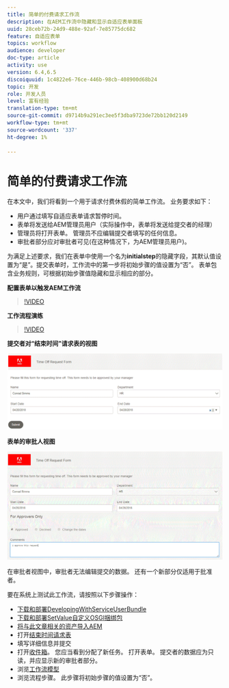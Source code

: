 ```yaml
---
title: 简单的付费请求工作流
description: 在AEM工作流中隐藏和显示自适应表单面板
uuid: 28ceb72b-24d9-488e-92af-7e85775dc682
feature: 自适应表单
topics: workflow
audience: developer
doc-type: article
activity: use
version: 6.4,6.5
discoiquuid: 1c4822e6-76ce-446b-98cb-408900d68b24
topic: 开发
role: 开发人员
level: 富有经验
translation-type: tm+mt
source-git-commit: d9714b9a291ec3ee5f3dba9723de72bb120d2149
workflow-type: tm+mt
source-wordcount: '337'
ht-degree: 1%

---
```



# 简单的付费请求工作流

在本文中，我们将看到一个用于请求付费休假的简单工作流。 业务要求如下：

* 用户通过填写自适应表单请求暂停时间。
* 表单将发送给AEM管理员用户（实际操作中，表单将发送给提交者的经理）
* 管理员将打开表单。 管理员不应编辑提交者填写的任何信息。
* 审批者部分应对审批者可见(在这种情况下，为AEM管理员用户)。

为满足上述要求，我们在表单中使用一个名为&#x200B;**initialstep**&#x200B;的隐藏字段，其默认值设置为“是”。提交表单时，工作流中的第一步将初始步骤的值设置为“否”。 表单包含业务规则，可根据初始步骤值隐藏和显示相应的部分。

**配置表单以触发AEM工作流**

>[!VIDEO](https://video.tv.adobe.com/v/28406?quality=9&learn=on)

**工作流程演练**

>[!VIDEO](https://video.tv.adobe.com/v/28407?quality=9&learn=on)

**提交者对“结束时间”请求表的视图**

![initialstep](assets/initialstep.gif)

**表单的审批人视图**

![approverview](assets/approversview.gif)

在审批者视图中，审批者无法编辑提交的数据。 还有一个新部分仅适用于批准者。

要在系统上测试此工作流，请按照以下步骤操作：
* [下载和部署DevelopingWithServiceUserBundle](/help/forms/assets/common-osgi-bundles/DevelopingWithServiceUser.jar)
* [下载和部署SetValue自定义OSGI捆绑包](/help/forms/assets/common-osgi-bundles/SetValueApp.core-1.0-SNAPSHOT.jar)
* [将与此文章相关的资产导入AEM](assets/helpxworkflow.zip)
* 打开[结束时间请求表](http://localhost:4502/content/dam/formsanddocuments/helpx/timeoffrequestform/jcr:content?wcmmode=disabled)
* 填写详细信息并提交
* 打开[收件箱](http://localhost:4502/mnt/overlay/cq/inbox/content/inbox.html)。 您应当看到分配了新任务。 打开表单。 提交者的数据应为只读，并应显示新的审批者部分。
* 浏览[工作流模型](http://localhost:4502/editor.html/conf/global/settings/workflow/models/helpxworkflow.html)
* 浏览流程步骤。 此步骤将初始步骤的值设置为“否”。

